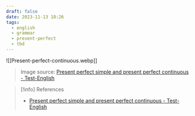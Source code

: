 ```yaml
---
draft: false
date: 2023-11-13 18:26
tags:
  - english
  - grammar
  - present-perfect
  - tbd
---
```




![[Present-perfect-continuous.webp]]
> Image source: [Present perfect simple and present perfect continuous - Test-English](https://test-english.com/grammar-points/b1/present-perfect-simple-present-perfect-continuous)


> [!info] References
> - [Present perfect simple and present perfect continuous - Test-English](https://test-english.com/grammar-points/b1/present-perfect-simple-present-perfect-continuous)
